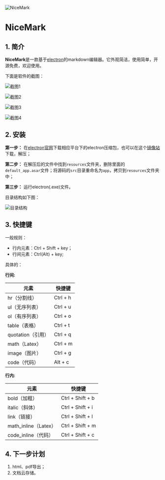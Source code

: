 ![NiceMark](src/img/icon.png)

# NiceMark

## 1. 简介

**NiceMark**是一款基于[electron](https://github.com/electron/electron)的markdown编辑器。它外观简洁，使用简单，开源免费，欢迎使用。

下面是软件的截图：

![截图1](src/screenshot/NiceMark_001.png)

![截图2](src/screenshot/NiceMark_002.png)

![截图3](src/screenshot/NiceMark_003.png)

![截图4](src/screenshot/NiceMark_004.png)

## 2. 安装

**第一步：** 在[electron官网](http://electron.atom.io/)下载相应平台下的electron压缩包，也可以在这个[镜像站](https://npm.taobao.org/mirrors/electron)下载，解压；

**第二步：** 在解压后的文件中找到`resources`文件夹，删除里面的`default_app.asar`文件；将源码的`src`目录重命名为`app`，拷贝到`resources`文件夹中；

**第三步：** 运行electron(.exe)文件。

目录结构如下图：

![目录结构](src/screenshot/directory_structure.png)

## 3. 快捷键

一般规则：
- 行内元素：Ctrl + Shift + key；
- 行间元素：Ctrl(Alt) + key;

具体的：

**行间:**

|    元素                    |    快捷键    | 
|--------------------- |------------- |
|    hr（分割线）    |    Ctrl + h    | 
|    ul（无序列表）|    Ctrl + u    | 
|    ol（有序列表）|    Ctrl + o    | 
|    table（表格）   |    Ctrl + t    | 
| quotation（引用）|    Ctrl + q | 
| math（Latex）      |    Ctrl + m  | 
| image（图片）   |    Ctrl + g    | 
| code（代码）     |    Alt +  c     | 

**行内:**

|    元素                    |    快捷键    | 
|--------------------- |------------- |
|    bold（加粗）    |    Ctrl + Shift + b    | 
|    italic（斜体）   |    Ctrl + Shift + i    | 
|    link（链接）     |    Ctrl + Shift + l    | 
|math_inline（Latex） |    Ctrl + Shift + m    | 
| code_inline（代码）|    Ctrl + Shift + c  | 


## 4. 下一步计划

1. html、pdf导出；
2. 文档云存储。